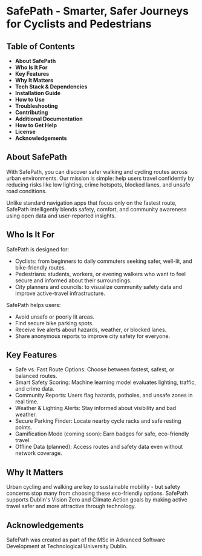 # SafePath - Smarter, Safer Journeys for Cyclists and Pedestrians

## Table of Contents
- **About SafePath**
- **Who Is It For**
- **Key Features**
- **Why It Matters**
- **Tech Stack & Dependencies**
- **Installation Guide**
- **How to Use**
- **Troubleshooting**
- **Contributing**
- **Additional Documentation**
- **How to Get Help**
- **License**
- **Acknowledgements**
## About SafePath

With SafePath, you can discover safer walking and cycling routes across urban environments. Our mission is simple: help users travel confidently by reducing risks like low lighting, crime hotspots, blocked lanes, and unsafe road conditions.

Unlike standard navigation apps that focus only on the fastest route, SafePath intelligently blends safety, comfort, and community awareness using open data and user-reported insights.

## Who Is It For

SafePath is designed for:

- Cyclists: from beginners to daily commuters seeking safer, well-lit, and bike-friendly routes.
- Pedestrians: students, workers, or evening walkers who want to feel secure and informed about their surroundings.
- City planners and councils: to visualize community safety data and improve active-travel infrastructure.

SafePath helps users:

- Avoid unsafe or poorly lit areas.
- Find secure bike parking spots.
- Receive live alerts about hazards, weather, or blocked lanes.
- Share anonymous reports to improve city safety for everyone.

## Key Features

- Safe vs. Fast Route Options: Choose between fastest, safest, or balanced routes.
- Smart Safety Scoring: Machine learning model evaluates lighting, traffic, and crime data.
- Community Reports: Users flag hazards, potholes, and unsafe zones in real time.
- Weather & Lighting Alerts: Stay informed about visibility and bad weather.
- Secure Parking Finder: Locate nearby cycle racks and safe resting points.
- Gamification Mode (coming soon): Earn badges for safe, eco-friendly travel.
- Offline Data (planned): Access routes and safety data even without network coverage.

## Why It Matters

Urban cycling and walking are key to sustainable mobility - but safety concerns stop many from choosing these eco-friendly options. SafePath supports Dublin's Vision Zero and Climate Action goals by making active travel safer and more attractive through technology.


## Acknowledgements

SafePath was created as part of the MSc in Advanced Software Development at Technological University Dublin.
